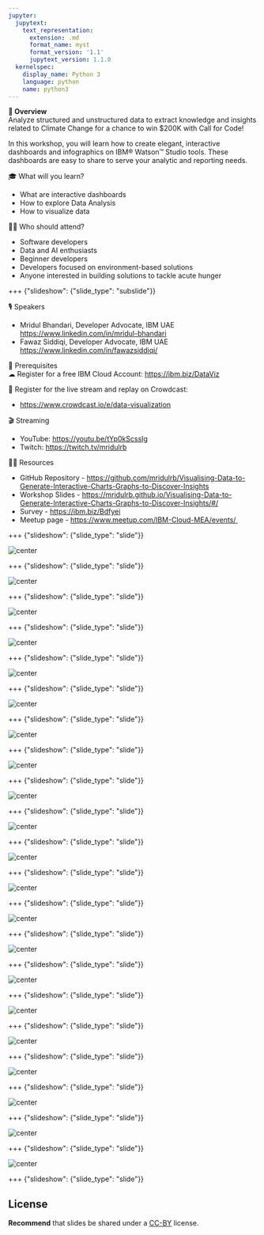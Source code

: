 ```yaml
---
jupyter:
  jupytext:
    text_representation:
      extension: .md
      format_name: myst
      format_version: '1.1'
      jupytext_version: 1.1.0
  kernelspec:
    display_name: Python 3
    language: python
    name: python3
---
```

<!-- 
+++ {"slideshow": {"slide_type": "slide"}}

# Tutorial slides

- Slides are optional (e.g., you may not use them if your presentation is via live coding).
- If the pre-recorded presentations will use slides, we request that you deposit the slides in this folder.

+++ {"slideshow": {"slide_type": "slide"}}

## Use text-based source

- We ask that you use text-based formats for your slides, e.g., markdown 
- This markdown file is an example source for slides using `nbconvert` and Reveal. See the GitHub action '.github/workflows/slides.yml' in this repo so see how this markdown file is converted to a HTML slide show and published on GitHub Pages - https://fawazsiddiqi.github.io/slides_to_pages

+++ {"slideshow": {"slide_type": "subslide"}}

## An example sub-slide

- Another option: you can write your slide content using markdown and use an app for slide design, like [Deckset](https://www.deckset.com) or similar.

+++ {"slideshow": {"slide_type": "slide"}}

## Naming convention and file list

- Use a **naming convention** where each file name starts with a number, reflecting the order of use in the presentation of the tutorial.
- List your slide files in a markdown, with a brief description.


+++ {"slideshow": {"slide_type": "slide"}} 
-->


**🌟 Overview** <br />
Analyze structured and unstructured data to extract knowledge and insights related to Climate Change for a chance to win $200K with Call for Code!

In this workshop, you will learn how to create elegant, interactive dashboards and infographics on IBM® Watson™ Studio tools. These dashboards are easy to share to serve your analytic and reporting needs.

🎓 What will you learn? 
- What are interactive dashboards
- How to explore Data Analysis
- How to visualize data

👩‍💻 Who should attend? 
- Software developers
- Data and AI enthusiasts
- Beginner developers
- Developers focused on environment-based solutions
- Anyone interested in building solutions to tackle acute hunger

+++ {"slideshow": {"slide_type": "subslide"}}

🎙️ Speakers 
- Mridul Bhandari, Developer Advocate, IBM UAE
https://www.linkedin.com/in/mridul-bhandari
- Fawaz Siddiqi, Developer Advocate, IBM UAE
https://www.linkedin.com/in/fawazsiddiqi/

🎈 Prerequisites <br />
☁ Register for a free IBM Cloud Account: https://ibm.biz/DataViz

🍉 Register for the live stream and replay on Crowdcast: 
- https://www.crowdcast.io/e/data-visualization

🎬 Streaming 
- YouTube: https://youtu.be/tYp0kScssIg
- Twitch: https://twitch.tv/mridulrb

👩‍💻 Resources 
- GitHub Repository - https://github.com/mridulrb/Visualising-Data-to-Generate-Interactive-Charts-Graphs-to-Discover-Insights
- Workshop Slides - https://mridulrb.github.io/Visualising-Data-to-Generate-Interactive-Charts-Graphs-to-Discover-Insights/#/
- Survey - https://ibm.biz/Bdfyei
- Meetup page - https://www.meetup.com/IBM-Cloud-MEA/events/ 

+++ {"slideshow": {"slide_type": "slide"}}

![center](https://github.com/mridulrb/Visualising-Data-to-Generate-Interactive-Charts-Graphs-to-Discover-Insights/blob/main/images/slide_images/Slide1.jpeg?raw=true)

+++ {"slideshow": {"slide_type": "slide"}}

![center](https://github.com/mridulrb/Visualising-Data-to-Generate-Interactive-Charts-Graphs-to-Discover-Insights/blob/main/images/slide_images/Slide2.jpeg?raw=true)

+++ {"slideshow": {"slide_type": "slide"}}

![center](https://github.com/mridulrb/Visualising-Data-to-Generate-Interactive-Charts-Graphs-to-Discover-Insights/blob/main/images/slide_images/Slide3.jpeg?raw=true)

+++ {"slideshow": {"slide_type": "slide"}}

![center](https://github.com/mridulrb/Visualising-Data-to-Generate-Interactive-Charts-Graphs-to-Discover-Insights/blob/main/images/slide_images/Slide4.jpeg?raw=true)

+++ {"slideshow": {"slide_type": "slide"}}

![center](https://github.com/mridulrb/Visualising-Data-to-Generate-Interactive-Charts-Graphs-to-Discover-Insights/blob/main/images/slide_images/Slide5.jpeg?raw=true)

+++ {"slideshow": {"slide_type": "slide"}}

![center](https://github.com/mridulrb/Visualising-Data-to-Generate-Interactive-Charts-Graphs-to-Discover-Insights/blob/main/images/slide_images/Slide6.jpeg?raw=true)

+++ {"slideshow": {"slide_type": "slide"}}

![center](https://github.com/mridulrb/Visualising-Data-to-Generate-Interactive-Charts-Graphs-to-Discover-Insights/blob/main/images/slide_images/Slide7.jpeg?raw=true)

+++ {"slideshow": {"slide_type": "slide"}}

![center](https://github.com/mridulrb/Visualising-Data-to-Generate-Interactive-Charts-Graphs-to-Discover-Insights/blob/main/images/slide_images/Slide8.jpeg?raw=true)

+++ {"slideshow": {"slide_type": "slide"}}

![center](https://github.com/mridulrb/Visualising-Data-to-Generate-Interactive-Charts-Graphs-to-Discover-Insights/blob/main/images/slide_images/Slide9.jpeg?raw=true)

+++ {"slideshow": {"slide_type": "slide"}}

![center](https://github.com/mridulrb/Visualising-Data-to-Generate-Interactive-Charts-Graphs-to-Discover-Insights/blob/main/images/slide_images/Slide10.jpeg?raw=true)

+++ {"slideshow": {"slide_type": "slide"}}

![center](https://github.com/mridulrb/Visualising-Data-to-Generate-Interactive-Charts-Graphs-to-Discover-Insights/blob/main/images/slide_images/Slide11.jpeg?raw=true)

+++ {"slideshow": {"slide_type": "slide"}}

![center](https://github.com/mridulrb/Visualising-Data-to-Generate-Interactive-Charts-Graphs-to-Discover-Insights/blob/main/images/slide_images/Slide12.jpeg?raw=true)

+++ {"slideshow": {"slide_type": "slide"}}

![center](https://github.com/mridulrb/Visualising-Data-to-Generate-Interactive-Charts-Graphs-to-Discover-Insights/blob/main/images/slide_images/Slide13.jpeg?raw=true)

+++ {"slideshow": {"slide_type": "slide"}}

![center](https://github.com/mridulrb/Visualising-Data-to-Generate-Interactive-Charts-Graphs-to-Discover-Insights/blob/main/images/slide_images/Slide14.jpeg?raw=true)

+++ {"slideshow": {"slide_type": "slide"}}

![center](https://github.com/mridulrb/Visualising-Data-to-Generate-Interactive-Charts-Graphs-to-Discover-Insights/blob/main/images/slide_images/Slide15.jpeg?raw=true)

+++ {"slideshow": {"slide_type": "slide"}}

![center](https://github.com/mridulrb/Visualising-Data-to-Generate-Interactive-Charts-Graphs-to-Discover-Insights/blob/main/images/slide_images/Slide16.jpeg?raw=true)

+++ {"slideshow": {"slide_type": "slide"}}

![center](https://github.com/mridulrb/Visualising-Data-to-Generate-Interactive-Charts-Graphs-to-Discover-Insights/blob/main/images/slide_images/Slide17.jpeg?raw=true)

+++ {"slideshow": {"slide_type": "slide"}}

![center](https://github.com/mridulrb/Visualising-Data-to-Generate-Interactive-Charts-Graphs-to-Discover-Insights/blob/main/images/slide_images/Slide18.jpeg?raw=true)

+++ {"slideshow": {"slide_type": "slide"}}

![center](https://github.com/mridulrb/Visualising-Data-to-Generate-Interactive-Charts-Graphs-to-Discover-Insights/blob/main/images/slide_images/Slide19.jpeg?raw=true)

+++ {"slideshow": {"slide_type": "slide"}}

![center](https://github.com/mridulrb/Visualising-Data-to-Generate-Interactive-Charts-Graphs-to-Discover-Insights/blob/main/images/slide_images/Slide20.jpeg?raw=true)

+++ {"slideshow": {"slide_type": "slide"}}

![center](https://github.com/mridulrb/Visualising-Data-to-Generate-Interactive-Charts-Graphs-to-Discover-Insights/blob/main/images/slide_images/Slide21.jpeg?raw=true)

+++ {"slideshow": {"slide_type": "slide"}}

## License

**Recommend** that slides be shared under a [CC-BY](https://creativecommons.org/licenses/by/4.0/) license.
